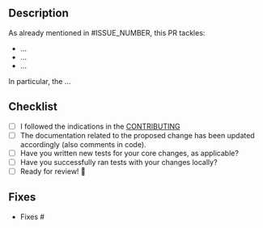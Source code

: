 <!--- IMPORTANT: Please review [how to contribute](../CONTRIBUTING.md) before proceeding further. -->
<!--- IMPORTANT: If this is a Work in Progress PR, please mark it as such in GitHub. -->
<!--- Insert a title following the convention: [#ISSUE_NUMBER] where ISSUE_NUMBER is the number of the issue that this PR is going to solve. -->

## Description
<!--- Describe in details the proposed mods -->
As already mentioned in #ISSUE_NUMBER, this PR tackles:
* ...
* ...
* ...

In particular, the ...

## Checklist
<!--- Please insert and `x` when each of the following steps is done -->
- [ ] I followed the indications in the [CONTRIBUTING](../CONTRIBUTING.md)
- [ ] The documentation related to the proposed change has been updated accordingly (also comments in code).
- [ ] Have you written new tests for your core changes, as applicable?
- [ ] Have you successfully ran tests with your changes locally?
- [ ] Ready for review! :rocket:

## Fixes
<!-- Please insert the issue numbers after the # symbol -->
- Fixes #
